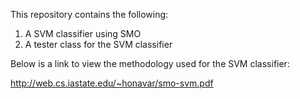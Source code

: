 This repository contains the following:

1. A SVM classifier using SMO
2. A tester class for the SVM classifier

Below is a link to view the methodology used for the SVM classifier:

http://web.cs.iastate.edu/~honavar/smo-svm.pdf